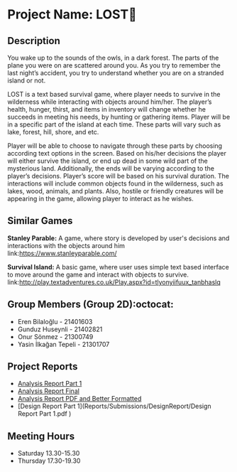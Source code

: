 # Project Name: LOST:runner:


Description
-
You wake up to the sounds of the owls, in a dark forest. The parts of the plane you were on are scattered around you. As you try to remember the last night’s accident, you try to understand whether you are on a stranded island or not.

LOST is a text based survival game, where player needs to survive in the wilderness while interacting with objects around him/her. The player’s health, hunger, thirst, and items in inventory will change whether he succeeds in meeting his needs, by hunting or gathering items. Player will be in a specific part of the island at each time. These parts will vary such as lake, forest, hill, shore, and etc. 

Player will be able to choose to navigate through these parts by choosing according text options in the screen. Based on his/her decisions the player will either survive the island, or end up dead in some wild part of the mysterious land. Additionally, the ends will be varying according to the player’s decisions. Player’s score will be based on his survival duration. The interactions will include common objects found in the wilderness, such as lakes, wood, animals, and plants. Also, hostile or friendly creatures will be appearing in the game, allowing player to interact as he wishes. 

Similar Games
-
**Stanley Parable:** A game, where story is developed by user's decisions and interactions with the objects around him
link:https://www.stanleyparable.com/

**Survival Island:** A basic game, where user uses simple text based interface to move around the game and interact with objects to survive.
link:http://play.textadventures.co.uk/Play.aspx?id=tlyonyiifuux_tanbhaslq

Group Members (Group 2D):octocat:
-
* Eren Bilaloğlu - 21401603
* Gunduz Huseynli - 21402821 
* Onur Sönmez - 21300749
* Yasin İlkağan Tepeli - 21301707

Project Reports
-
* [Analysis Report Part 1](Reports/Submissions/Analysis%20Report/Project_Analysis_Report_Part1.pdf)
* [Analysis Report Final](Reports/Submissions/Analysis%20Report/Project%20Analysis%20Report%20Completed.docx)
* [Analysis Report PDF and Better Formatted](Reports/Submissions/Analysis%20Report/Project%20Analysis%20Report%20Completed%20Better%20Formatted.pdf)
* [Design Report Part 1](Reports/Submissions/DesignReport/Design Report Part 1.pdf )

Meeting Hours
-
* Saturday 13.30-15.30
* Thursday 17.30-19.30
